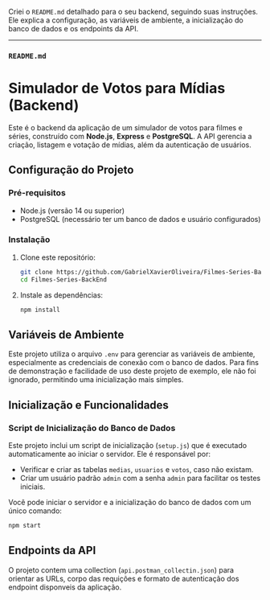 Criei o `README.md` detalhado para o seu backend, seguindo suas instruções. Ele explica a configuração, as variáveis de ambiente, a inicialização do banco de dados e os endpoints da API.

-----

### `README.md`

# Simulador de Votos para Mídias (Backend)

Este é o backend da aplicação de um simulador de votos para filmes e séries, construído com **Node.js**, **Express** e **PostgreSQL**. A API gerencia a criação, listagem e votação de mídias, além da autenticação de usuários.

## Configuração do Projeto

### Pré-requisitos

  - Node.js (versão 14 ou superior)
  - PostgreSQL (necessário ter um banco de dados e usuário configurados)

### Instalação

1.  Clone este repositório:

    ```bash
    git clone https://github.com/GabrielXavierOliveira/Filmes-Series-BackEnd.git
    cd Filmes-Series-BackEnd
    ```

2.  Instale as dependências:

    ```bash
    npm install
    ```

## Variáveis de Ambiente

Este projeto utiliza o arquivo `.env` para gerenciar as variáveis de ambiente, especialmente as credenciais de conexão com o banco de dados.
Para fins de demonstração e facilidade de uso deste projeto de exemplo, ele não foi ignorado, permitindo uma inicialização mais simples.

## Inicialização e Funcionalidades

### Script de Inicialização do Banco de Dados

Este projeto inclui um script de inicialização (`setup.js`) que é executado automaticamente ao iniciar o servidor. Ele é responsável por:

  - Verificar e criar as tabelas `medias`, `usuarios` e `votos`, caso não existam.
  - Criar um usuário padrão `admin` com a senha `admin` para facilitar os testes iniciais.

Você pode iniciar o servidor e a inicialização do banco de dados com um único comando:

```bash
npm start
```

## Endpoints da API
O projeto contem uma collection (`api.postman_collectin.json`) para orientar as URLs, corpo das requições e formato de autenticação dos endpoint disponveis da aplicação.